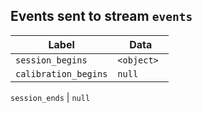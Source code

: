 ## Events sent to stream ``events``

Label                           | Data
------------------------------- | ----
``session_begins``              | ``<object> ``
``calibration_begins``          | ``null``

``session_ends``                | ``null``